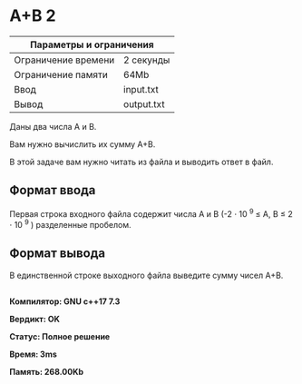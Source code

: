<!DOCTYPE html>
  <head>
      <h1> A+B 2 </h1>
  </head>
  <body>
		<table>
    	<thead>
				<tr>
					<th colspan="2"> Параметры и ограничения </th>
				</tr>
    	</thead>
    	<tbody>
				<tr>
					<td> Ограничение времени </td>
					<td> 2 секунды </td>
        </tr>
				<tr>
					<td> Ограничение памяти </td>
					<td> 64Mb </td>
        </tr>
				<tr>
					<td> Ввод </td>
					<td> input.txt </td>
        </tr>
				<tr>
					<td> Вывод </td>
					<td> output.txt </td>
        </tr>
    	</tbody>
		</table>
    <p> Даны два числа A и B. </p>
    <p> Вам нужно вычислить их сумму A+B. </p>
		<p> В этой задаче вам нужно читать из файла и выводить ответ в файл. </p>
		<h2> Формат ввода </h2>
  <p> Первая строка входного файла содержит числа A и B (-2 ⋅ 10 <sup> 9 </sup> ≤ A, B ≤ 2 ⋅ 10 <sup> 9 </sup>) разделенные пробелом. </p>
		<h2> Формат вывода </h2>
		<p> В единственной строке выходного файла выведите сумму чисел A+B. </p>
  <h2> </h2>
	<p><b> Компилятор: GNU c++17 7.3 </b></p>
	<p><b> Вердикт: OK </b></p>
	<p><b> Статус: Полное решение </b></p>
	<p><b> Время: 3ms </b></p>
	<p><b> Память: 268.00Kb </b></p>
  </body>
</html>	
